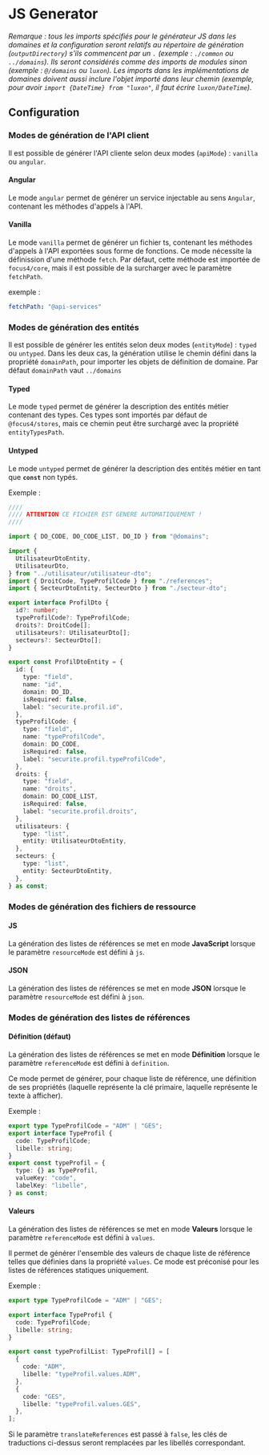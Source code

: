# JS Generator

_Remarque : tous les imports spécifiés pour le générateur JS dans les domaines et la configuration seront relatifs au répertoire de génération (`outputDirectory`) s'ils commencent par un `.` (exemple : `./common` ou `../domains`). Ils seront considérés comme des imports de modules sinon (exemple : `@/domains` ou `luxon`). Les imports dans les implémentations de domaines doivent aussi inclure l'objet importé dans leur chemin (exemple, pour avoir `import {DateTime} from "luxon"`, il faut écrire `luxon/DateTime`)._

## Configuration

### Modes de génération de l'API client

Il est possible de générer l'API cliente selon deux modes (`apiMode`) : `vanilla` ou `angular`.

#### Angular

Le mode `angular` permet de générer un service injectable au sens `Angular`, contenant les méthodes d'appels à l'API.

#### Vanilla

Le mode `vanilla` permet de générer un fichier ts, contenant les méthodes d'appels à l'API exportées sous forme de fonctions. Ce mode nécessite la définission d'une méthode `fetch`. Par défaut, cette méthode est importée de `focus4/core`, mais il est possible de la surcharger avec le paramètre `fetchPath`.

exemple :

```yaml
fetchPath: "@api-services"
```

### Modes de génération des entités

Il est possible de générer les entités selon deux modes (`entityMode`) : `typed` ou `untyped`. Dans les deux cas, la génération utilise le chemin défini dans la propriété `domainPath`, pour importer les objets de définition de domaine. Par défaut `domainPath` vaut `../domains`

#### Typed

Le mode `typed` permet de générer la description des entités métier contenant des types. Ces types sont importés par défaut de `@focus4/stores`, mais ce chemin peut être surchargé avec la propriété `entityTypesPath`.

#### Untyped

Le mode `untyped` permet de générer la description des entités métier en tant que **`const`** non typés.

Exemple :

```ts
////
//// ATTENTION CE FICHIER EST GENERE AUTOMATIQUEMENT !
////

import { DO_CODE, DO_CODE_LIST, DO_ID } from "@domains";

import {
  UtilisateurDtoEntity,
  UtilisateurDto,
} from "../utilisateur/utilisateur-dto";
import { DroitCode, TypeProfilCode } from "./references";
import { SecteurDtoEntity, SecteurDto } from "./secteur-dto";

export interface ProfilDto {
  id?: number;
  typeProfilCode?: TypeProfilCode;
  droits?: DroitCode[];
  utilisateurs?: UtilisateurDto[];
  secteurs?: SecteurDto[];
}

export const ProfilDtoEntity = {
  id: {
    type: "field",
    name: "id",
    domain: DO_ID,
    isRequired: false,
    label: "securite.profil.id",
  },
  typeProfilCode: {
    type: "field",
    name: "typeProfilCode",
    domain: DO_CODE,
    isRequired: false,
    label: "securite.profil.typeProfilCode",
  },
  droits: {
    type: "field",
    name: "droits",
    domain: DO_CODE_LIST,
    isRequired: false,
    label: "securite.profil.droits",
  },
  utilisateurs: {
    type: "list",
    entity: UtilisateurDtoEntity,
  },
  secteurs: {
    type: "list",
    entity: SecteurDtoEntity,
  },
} as const;
```

### Modes de génération des fichiers de ressource

#### JS

La génération des listes de références se met en mode **JavaScript** lorsque le paramètre `resourceMode` est défini à `js`.

#### JSON

La génération des listes de références se met en mode **JSON** lorsque le paramètre `resourceMode` est défini à `json`.

### Modes de génération des listes de références

#### Définition (défaut)

La génération des listes de références se met en mode **Définition** lorsque le paramètre `referenceMode` est défini à `definition`.

Ce mode permet de générer, pour chaque liste de référence, une définition de ses propriétés (laquelle représente la clé primaire, laquelle représente le texte à afficher).

Exemple :

```typescript
export type TypeProfilCode = "ADM" | "GES";
export interface TypeProfil {
  code: TypeProfilCode;
  libelle: string;
}
export const typeProfil = {
  type: {} as TypeProfil,
  valueKey: "code",
  labelKey: "libelle",
} as const;
```

#### Valeurs

La génération des listes de références se met en mode **Valeurs** lorsque le paramètre `referenceMode` est défini à `values`.

Il permet de générer l'ensemble des valeurs de chaque liste de référence telles que définies dans la propriété `values`. Ce mode est préconisé pour les listes de références statiques uniquement.

Exemple :

```typescript
export type TypeProfilCode = "ADM" | "GES";

export interface TypeProfil {
  code: TypeProfilCode;
  libelle: string;
}

export const typeProfilList: TypeProfil[] = [
  {
    code: "ADM",
    libelle: "typeProfil.values.ADM",
  },
  {
    code: "GES",
    libelle: "typeProfil.values.GES",
  },
];
```

Si le paramètre `translateReferences` est passé à `false`, les clés de traductions ci-dessus seront remplacées par les libellés correspondant.
